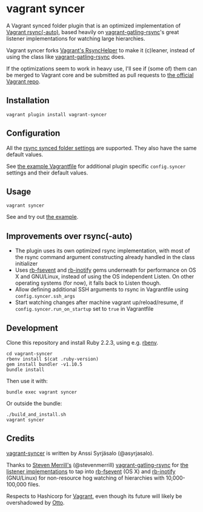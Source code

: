 # vagrant syncer

A Vagrant synced folder plugin that is an optimized implementation of [Vagrant rsync(-auto)](https://github.com/mitchellh/vagrant/tree/b721eb62cfbfa93895d0d4cf019436ab6b1df05d/plugins/synced_folders/rsync), based heavily on [vagrant-gatling-rsync](https://github.com/smerrill/vagrant-gatling-rsync)'s great listener implementations for watching large hierarchies.

Vagrant syncer forks [Vagrant's RsyncHelper](https://github.com/mitchellh/vagrant/blob/b721eb62cfbfa93895d0d4cf019436ab6b1df05d/plugins/synced_folders/rsync/helper.rb)
to make it (c)leaner, instead of using the class like [vagrant-gatling-rsync](https://github.com/smerrill/vagrant-gatling-rsync) does.

If the optimizations seem to work in heavy use, I'll see if (some of) them
can be merged to Vagrant core and be submitted as pull requests to
[the official Vagrant repo](https://github.com/mitchellh/vagrant).


## Installation

    vagrant plugin install vagrant-syncer


## Configuration

All the [rsync synced folder settings](https://docs.vagrantup.com/v2/synced-folders/rsync.html) are supported.
They also have the same default values.

See [the example Vagrantfile](https://github.com/asyrjasalo/vagrant-syncer/blob/master/example/Vagrantfile)
for additional plugin specific ```config.syncer``` settings and their default values.


## Usage

    vagrant syncer

See and try out [the example](https://github.com/asyrjasalo/vagrant-syncer/tree/master/example).

## Improvements over rsync(-auto)

- The plugin uses its own optimized rsync implementation, with most of the rsync command argument constructing already handled in the class initializer
- Uses [rb-fsevent](https://github.com/thibaudgg/rb-fsevent) and [rb-inotify](https://github.com/nex3/rb-inotify) gems underneath for performance on OS X and GNU/Linux, instead of using the OS independent Listen. On other operating systems (for now), it falls back to Listen though.
- Allow defining additional SSH arguments to rsync in Vagrantfile using ```config.syncer.ssh_args```
- Start watching changes after machine vagrant up/reload/resume, if ```config.syncer.run_on_startup``` set to ```true``` in Vagrantfile


## Development

Clone this repository and install Ruby 2.2.3, using e.g. [rbenv](https://github.com/sstephenson/rbenv).

    cd vagrant-syncer
    rbenv install $(cat .ruby-version)
    gem install bundler -v1.10.5
    bundle install

Then use it with:

    bundle exec vagrant syncer

Or outside the bundle:

    ./build_and_install.sh
    vagrant syncer


## Credits

[vagrant-syncer](https://github.com/asyrjasalo/vagrant-syncer) is written by Anssi Syrjäsalo (@asyrjasalo).

Thanks to [Steven Merrill's](https://github.com/smerrill) (@stevenmerrill) [vagrant-gatling-rsync](https://github.com/smerrill/vagrant-gatling-rsync)
for [the listener implementations](https://github.com/smerrill/vagrant-gatling-rsync/tree/master/lib/vagrant-gatling-rsync/listen) to tap into [rb-fsevent](https://github.com/thibaudgg/rb-fsevent) (OS X)
and [rb-inotify](https://github.com/nex3/rb-inotify) (GNU/Linux) for non-resource hog watching of hierarchies with 10,000-100,000 files.

Respects to Hashicorp for [Vagrant](https://github.com/mitchellh/vagrant), even though its
future will likely be overshadowed by [Otto](https://github.com/hashicorp/otto).
